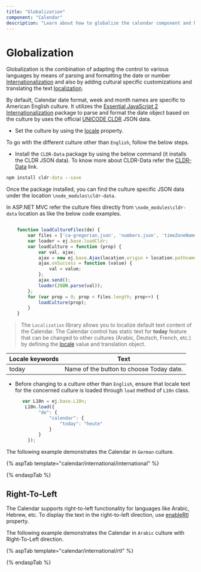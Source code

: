 ```yaml
---
title: "Globalization"
component: "Calendar"
description: "Learn about how to globalize the calendar component and how to localize the culture related content."
---
```


# Globalization

Globalization is the combination of  adapting the control to
various languages by means of parsing and formatting the date or
number [Internationalization](../common/internationalization/) and also by adding cultural specific customizations and translating the text
[localization](../common/localization/).

By default, Calendar date format, week and month names are specific to
American English culture. It utilizes the
[Essential JavaScript 2 Internationalization](http://ej2.syncfusion.com/documentation/base/internationalization/)
package to parse and format the date object based on the culture by uses the official [UNICODE CLDR](http://cldr.unicode.org/)
JSON data.

* Set the culture by using the
[locale](https://help.syncfusion.com/cr/aspnetcore-js2/Syncfusion.EJ2.Calendars.Calendar.html#Syncfusion_EJ2_Calendars_Calendar_Locale)
property.

To go with the different culture other than `English`, follow the below steps.

* Install the `CLDR-Data` package by using the below command (it installs the CLDR JSON data). To
know more about CLDR-Data refer the
[CLDR-Data](http://cldr.unicode.org/index/cldr-spec/json) link.

```cmd
npm install cldr-data --save
```

Once the package installed, you can find the culture
specific JSON data under the location `\node_modules\cldr-data`.

In ASP.NET MVC refer the culture files directly from `\node_modules\cldr-data` location as like the below code examples.

```typescript

    function loadCultureFiles(de) {
        var files = ['ca-gregorian.json', 'numbers.json', 'timeZoneNames.json'];
        var loader = ej.base.loadCldr;
        var loadCulture = function (prop) {
            var val, ajax;
            ajax = new ej.base.Ajax(location.origin + location.pathname + '/../../node_modules/cldr-data/main/' + name + '/' + files[prop], 'GET', false);
            ajax.onSuccess = function (value) {
                val = value;
            };
            ajax.send();
            loader(JSON.parse(val));
        };
        for (var prop = 0; prop < files.length; prop++) {
            loadCulture(prop);
        }
    }

```

> The `Localization` library allows you to localize default text content of the Calendar. The Calendar control has static text for  **today** feature that can be changed to other cultures (Arabic, Deutsch, French, etc.) by defining the
[locale](https://help.syncfusion.com/cr/aspnetcore-js2/Syncfusion.EJ2.Calendars.Calendar.html#Syncfusion_EJ2_Calendars_Calendar_Locale) value and translation object.

Locale keywords |Text
-----|-----
today | Name of the button to choose Today date.

* Before changing to a culture other than `English`, ensure that locale text for the concerned culture is loaded through `load` method of
  `L10n` class.

```typescript
      var L10n = ej.base.L10n;
       L10n.load({
            "de": {
                "calendar": {
                    "today": "heute"
                }
            }
        });
```

The following example demonstrates the Calendar in `German` culture.

{% aspTab template="calendar/international/international" %}

{% endaspTab %}

## Right-To-Left

The Calendar supports right-to-left functionality for languages like Arabic, Hebrew, etc. To display
the text in the right-to-left direction, use
[enableRtl](https://help.syncfusion.com/cr/aspnetcore-js2/Syncfusion.EJ2.Calendars.Calendar.html#Syncfusion_EJ2_Calendars_Calendar_EnableRtl)
property.

The following example demonstrates the Calendar in `Arabic`
culture with Right-To-Left direction.

{% aspTab template="calendar/international/rtl" %}

{% endaspTab %}